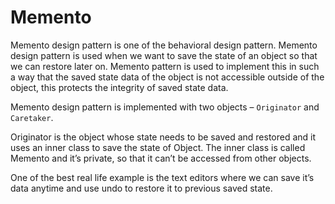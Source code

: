 # Memento

Memento design pattern is one of the behavioral design pattern. Memento design pattern is used when we want to save the state of an object so that we can restore later on. Memento pattern is used to implement this in such a way that the saved state data of the object is not accessible outside of the object, this protects the integrity of saved state data.

Memento design pattern is implemented with two objects – `Originator` and `Caretaker`.

Originator is the object whose state needs to be saved and restored and it uses an inner class to save the state of Object. The inner class is called Memento and it’s private, so that it can’t be accessed from other objects.

One of the best real life example is the text editors where we can save it’s data anytime and use undo to restore it to previous saved state.



 